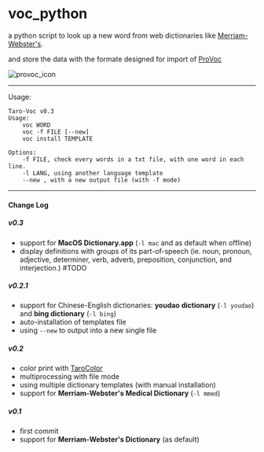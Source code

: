 # voc_python
a python script to look up a new word from web dictionaries like [Merriam-Webster's](http://merriam-webster.com/).

and store the data with the formate designed for import of [ProVoc](http://www.arizona-software.ch/provoc/)

![provoc_icon](http://www.arizona-software.ch/provoc/images/provoc-icon.jpg)

---
Usage:
```
Taro-Voc v0.3
Usage:
    voc WORD
    voc -f FILE [--new]
    voc install TEMPLATE

Options:
    -f FILE, check every words in a txt file, with one word in each line.
    -l LANG, using another language template
    --new , with a new output file (with -f mode)

```

---

#### Change Log

##### v0.3
- support for **MacOS Dictionary.app** (```-l mac``` and as default when offline)
- display definitions with groups of its part-of-speech (ie. noun, pronoun, adjective, determiner, verb, adverb, preposition, conjunction, and interjection.) #TODO


##### v0.2.1
- support for Chinese-English dictionaries: **youdao dictionary** (```-l youdao```) and **bing dictionary** (```-l bing```)
- auto-installation of templates file
- using ```--new``` to output into a new single file

##### v0.2
- color print with [TaroColor](https://github.com/ZaneMuir/Taro-Color)
- multiprocessing with file mode
- using multiple dictionary templates (with manual installation)
- support for **Merriam-Webster's Medical Dictionary** (```-l mmed```)

##### v0.1
- first commit
- support for **Merriam-Webster's Dictionary** (as default)
